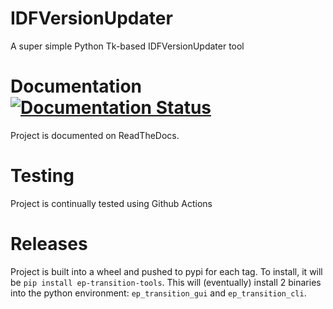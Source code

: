 # IDFVersionUpdater

A super simple Python Tk-based IDFVersionUpdater tool

# Documentation [![Documentation Status](http://readthedocs.org/projects/idfversionupdater-20/badge/?version=latest)](http://idfversionupdater-20.readthedocs.io/en/latest/?badge=latest)

Project is documented on ReadTheDocs.

# Testing

Project is continually tested using Github Actions

# Releases

Project is built into a wheel and pushed to pypi for each tag.
To install, it will be `pip install ep-transition-tools`.
This will (eventually) install 2 binaries into the python environment: `ep_transition_gui` and `ep_transition_cli`. 
